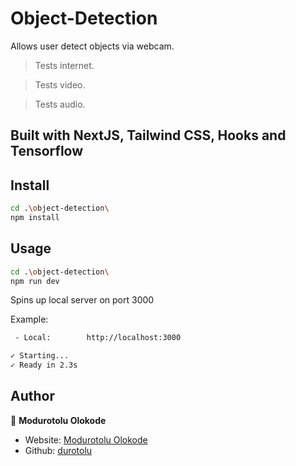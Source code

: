 # Object-Detection
Allows user detect objects via webcam.

> Tests internet.

> Tests video.

> Tests audio.

## Built with NextJS, Tailwind CSS, Hooks and Tensorflow

## Install

```sh
cd .\object-detection\
npm install
```

## Usage

```sh
cd .\object-detection\
npm run dev
```

Spins up local server on port 3000

Example:

```sh
 - Local:        http://localhost:3000

✓ Starting...
✓ Ready in 2.3s
```

## Author

👤 **Modurotolu Olokode**

- Website: [Modurotolu Olokode](https://www.linkedin.com/in/modurotoluolokode/)
- Github: [durotolu](https://github.com/durotolu)

